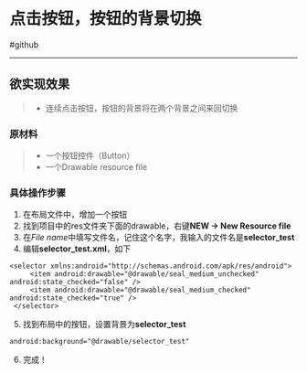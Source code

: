 # 点击按钮，按钮的背景切换
#github
- - - -
## 欲实现效果
> * 连续点击按钮，按钮的背景将在两个背景之间来回切换  

### 原材料
> * 一个按钮控件（Button）  
> * 一个Drawable resource file  

### 具体操作步骤
1. 在布局文件中，增加一个按钮
2. 找到项目中的res文件夹下面的drawable，右键**NEW -> New Resource file**
3. 在*File name*中填写文件名，记住这个名字，我输入的文件名是**selector_test**
4. 编辑**selector_test.xml**，如下
```
<selector xmlns:android="http://schemas.android.com/apk/res/android">
     <item android:drawable="@drawable/seal_medium_unchecked" android:state_checked="false" />
     <item android:drawable="@drawable/seal_medium_checked" android:state_checked="true" />
 </selector>
```
5. 找到布局中的按钮，设置背景为**selector_test**
```
android:background="@drawable/selector_test" 
```
6. 完成！